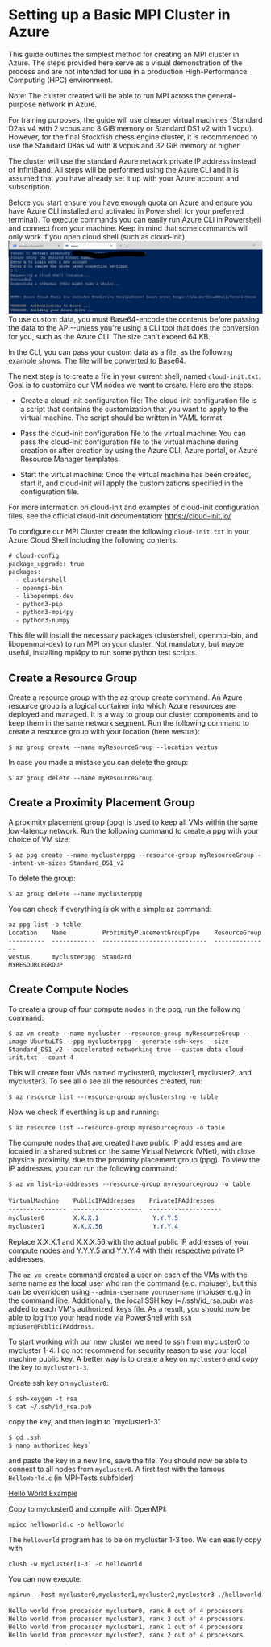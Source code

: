 # Setting up a Basic MPI Cluster in Azure
This guide outlines the simplest method for creating an MPI cluster in Azure. The steps provided here serve as a visual demonstration of the process and are not intended for use in a production High-Performance Computing (HPC) environment.

Note: The cluster created will be able to run MPI across the general-purpose network in Azure.

For training purposes, the guide will use cheaper virtual machines (Standard D2as v4 with 2 vcpus and 8 GiB memory or Standard DS1 v2 with 1 vcpu). However, for the final Stockfish chess engine cluster, it is recommended to use the Standard D8as v4 with 8 vcpus and 32 GiB memory or higher.

The cluster will use the standard Azure network private IP address instead of InfiniBand. All steps will be performed using the Azure CLI and it is assumed that you have already set it up with your Azure account and subscription.

Before you start ensure you have enough quota on Azure and ensure you have Azure CLI installed and activated in Powershell (or your preferred terminal). To execute commands you can easily run Azure CLI in Powershell and connect from your machine. Keep in mind that some commands will only work if you open cloud shell (such as cloud-init).
![Alt text](../images/Azure%20CLI%20local%20machine.png)
To use custom data, you must Base64-encode the contents before passing the data to the API--unless you're using a CLI tool that does the conversion for you, such as the Azure CLI. The size can't exceed 64 KB.

In the CLI, you can pass your custom data as a file, as the following example shows. The file will be converted to Base64.

The next step is to create a file in your current shell, named `cloud-init.txt`. Goal is to customize our VM nodes we want to create.
Here are the steps:

- Create a cloud-init configuration file: The cloud-init configuration file is a script that contains the customization that you want to apply to the virtual machine. The script should be written in YAML format.

- Pass the cloud-init configuration file to the virtual machine: You can pass the cloud-init configuration file to the virtual machine during creation or after creation by using the Azure CLI, Azure portal, or Azure Resource Manager templates.

- Start the virtual machine: Once the virtual machine has been created, start it, and cloud-init will apply the customizations specified in the configuration file.

For more information on cloud-init and examples of cloud-init configuration files, see the official cloud-init documentation: https://cloud-init.io/

To configure our MPI Cluster create the following `cloud-init.txt` in your Azure Cloud Shell including the following contents:
```
# cloud-config
package_upgrade: true
packages:
  - clustershell
  - openmpi-bin
  - libopenmpi-dev
  - python3-pip
  - python3-mpi4py
  - python3-numpy
```

This file will install the necessary packages (clustershell, openmpi-bin, and libopenmpi-dev) to run MPI on your cluster. Not mandatory, but maybe useful, installing mpi4py to run some python test scripts.


<h2>Create a Resource Group</h2>
Create a resource group with the az group create command. An Azure resource group is a logical container into which Azure resources are deployed and managed. It is a way to group our cluster components and to keep them in the same network segment. Run the following command to create a resource group with your location (here westus):

```
$ az group create --name myResourceGroup --location westus
```
In case you made a mistake you can delete the group:
```
$ az group delete --name myResourceGroup
```
<h2>Create a Proximity Placement Group</h2>
A proximity placement group (ppg) is used to keep all VMs within the same low-latency network. Run the following command to create a ppg with your choice of VM size:

```
$ az ppg create --name myclusterppg --resource-group myResourceGroup --intent-vm-sizes Standard_DS1_v2          
```
To delete the group:
```
$ az group delete --name myclusterppg
```
You can check if everything is ok with a simple az command:
``` consol
az ppg list -o table
Location    Name          ProximityPlacementGroupType    ResourceGroup
----------  ------------  -----------------------------  ---------------
westus      myclusterppg  Standard                       MYRESOURCEGROUP
```

<h2>Create Compute Nodes</h2>
To create a group of four compute nodes in the ppg, run the following command:

```
$ az vm create --name mycluster --resource-group myResourceGroup --image UbuntuLTS --ppg myclusterppg --generate-ssh-keys --size Standard_DS1_v2 --accelerated-networking true --custom-data cloud-init.txt --count 4
```
This will create four VMs named mycluster0, mycluster1, mycluster2, and mycluster3. To see all o see all the resources created, run:
``` consol
$ az resource list --resource-group myclusterstrg -o table
```
Now we check if everthing is up and running:
``` console
$ az resource list --resource-group myresourcegroup -o table
```
The compute nodes that are created have public IP addresses and are located in a shared subnet on the same Virtual Network (VNet), with close physical proximity, due to the proximity placement group (ppg). To view the IP addresses, you can run the following command:
```css
$ az vm list-ip-addresses --resource-group myresourcegroup -o table

VirtualMachine    PublicIPAddresses    PrivateIPAddresses
----------------  -------------------  --------------------
mycluster0        X.X.X.1               Y.Y.Y.5
mycluster1        X.X.X.56              Y.Y.Y.4 
```
Replace X.X.X.1 and X.X.X.56 with the actual public IP addresses of your compute nodes and Y.Y.Y.5 and Y.Y.Y.4 with their respective private IP addresses

The `az vm create` command created a user on each of the VMs with the same name as the local user who ran the command (e.g. mpiuser), but this can be overridden using `--admin-username` `yourusername` (mpiuser e.g.) in the command line. Additionally, the local SSH key (~/.ssh/id_rsa.pub) was added to each VM's authorized_keys file. As a result, you should now be able to log into your head node via PowerShell with `ssh mpiuser@PublicIPAddress`.

To start working with our new cluster we need to ssh from mycluster0 to mycluster 1-4. I do not recommend for security reason to use your local machine public key. A better way is to create a key on `mycluster0` and copy the key to `mycluster1-3`.

Create ssh key on `mycluster0`:
``` console
$ ssh-keygen -t rsa
$ cat ~/.ssh/id_rsa.pub
```
copy the key, and then login to `mycluster1-3' 
``` console 
$ cd .ssh
$ nano authorized_keys`
```
and paste the key in a new line, save the file.
You should now be able to connext to all nodes from `mycluster0`.
A first test with the famous `HelloWorld.c` (in MPI-Tests subfolder)

[Hello World Example](../MPI-Tests/HelloWorldTest/helloworld.c)

Copy to mycluster0 and compile with OpenMPI:
``` console 
mpicc helloworld.c -o helloworld
```
The `helloworld` program has to be on mycluster 1-3 too. We can easily copy with
``` console
clush -w mycluster[1-3] -c helloworld
```
You can now execute:
``` console
mpirun --host mycluster0,mycluster1,mycluster2,mycluster3 ./helloworld

Hello world from processor mycluster0, rank 0 out of 4 processors
Hello world from processor mycluster3, rank 3 out of 4 processors
Hello world from processor mycluster1, rank 1 out of 4 processors
Hello world from processor mycluster2, rank 2 out of 4 processors
```
